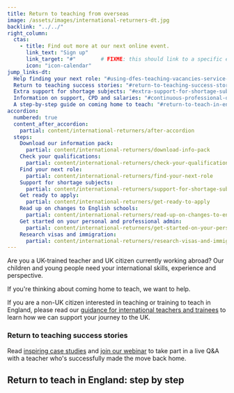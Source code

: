 ```yaml
---
title: Return to teaching from overseas
image: /assets/images/international-returners-dt.jpg
backlink: "../../"
right_column:
  ctas:
    - title: Find out more at our next online event.
      link_text: "Sign up"
      link_target: "#"        # FIXME: this should link to a specific event
      icon: "icon-calendar"
jump_links-dt:
  Help finding your next role: "#using-dfes-teaching-vacancies-service-to-find-your-next-role"
  Return to teaching success stories: "#return-to-teaching-success-stories"
  Extra support for shortage subjects: "#extra-support-for-shortage-subjects"
  Information on support, CPD and salaries: "#continuous-professional-development-cpd-and-teaching-salaries"
  A step-by-step guide on coming home to teach: "#return-to-teach-in-england-step-by-step"
accordion:
  numbered: true
  content_after_accordion:
    partial: content/international-returners/after-accordion
  steps:
    Download our information pack:
      partial: content/international-returners/download-info-pack
    Check your qualifications:
      partial: content/international-returners/check-your-qualifications
    Find your next role:
      partial: content/international-returners/find-your-next-role
    Support for shortage subjects:
      partial: content/international-returners/support-for-shortage-subjects
    Get ready to apply:
      partial: content/international-returners/get-ready-to-apply
    Read up on changes to English schools:
      partial: content/international-returners/read-up-on-changes-to-english-schools
    Get started on your personal and professional admin:
      partial: content/international-returners/get-started-on-your-personal-and-professional-admin
    Research visas and immigration:
      partial: content/international-returners/research-visas-and-immigration
---
```


Are you a UK-trained teacher and UK citizen currently working abroad? Our
children and young people need your international skills, experience and
perspective.

If you're thinking about coming home to teach, we want to help.

If you are a non-UK citizen interested in teaching or training to teach in
England, please read our
[guidance for international teachers and trainees](https://beta-getintoteaching.education.gov.uk/international-candidates)
to learn how we can support your journey to the UK.

### Return to teaching success stories

Read [inspiring case studies](/my-story-into-teaching/international-career-changers/returning-to-teaching-with-international-experience)
and [join our webinar](https://www.eventbrite.co.uk/e/return-to-teach-in-england-information-for-uk-teachers-working-overseas-tickets-141969770405)
to take part in a live Q&A with a teacher who's successfully made the move back home.

## Return to teach in England: step by step
